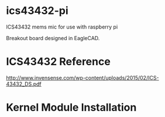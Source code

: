 # ics43432-pi
ICS43432 mems mic for use with raspberry pi

Breakout board designed in EagleCAD. 

# ICS43432 Reference
http://www.invensense.com/wp-content/uploads/2015/02/ICS-43432_DS.pdf

# Kernel Module Installation

